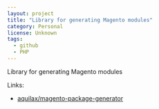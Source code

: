 ```yaml
---
layout: project
title: "Library for generating Magento modules"
category: Personal
license: Unknown
tags:
  - github
  - PHP
---
```


Library for generating Magento modules

Links:

* [aquilax/magento-package-generator](https://github.com/aquilax/magento-package-generator)
